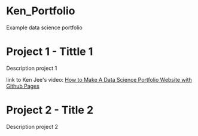 # Ken_Portfolio
Example data science portfolio 

# Project 1 - Tittle 1

Description project 1

link to Ken Jee's video: [How to Make A Data Science Portfolio Website with Github Pages](https://www.youtube.com/watch?v=1aXk2RViq3c&list=PLc6Uc1T9oZ3HVwJbLsq0XsvntATk6PCqk&index=7)

# Project 2 - Title 2

Description project 2

[](https://github.com/aniel95/Ken_Portfolio/blob/main/Images/Aniel%20Villegas%20-%20Intro%20to%20Machine%20Learning.png)


